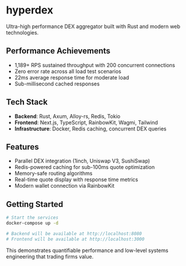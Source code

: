# hyperdex

Ultra-high performance DEX aggregator built with Rust and modern web technologies.

## Performance Achievements
- 1,189+ RPS sustained throughput with 200 concurrent connections
- Zero error rate across all load test scenarios
- 22ms average response time for moderate load
- Sub-millisecond cached responses

## Tech Stack
- **Backend**: Rust, Axum, Alloy-rs, Redis, Tokio
- **Frontend**: Next.js, TypeScript, RainbowKit, Wagmi, Tailwind
- **Infrastructure**: Docker, Redis caching, concurrent DEX queries

## Features
- Parallel DEX integration (1inch, Uniswap V3, SushiSwap)
- Redis-powered caching for sub-100ms quote optimization
- Memory-safe routing algorithms
- Real-time quote display with response time metrics
- Modern wallet connection via RainbowKit

## Getting Started
```bash
# Start the services
docker-compose up -d

# Backend will be available at http://localhost:8080
# Frontend will be available at http://localhost:3000
```

This demonstrates quantifiable performance and low-level systems engineering that trading firms value.
